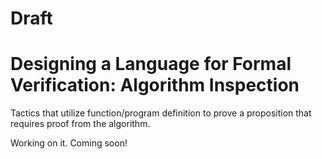 # Draft

# Designing a Language for Formal Verification: Algorithm Inspection

Tactics that utilize function/program definition to prove a proposition that requires proof from the algorithm.

Working on it. Coming soon!
